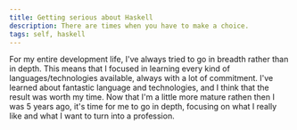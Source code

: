 ```yaml
---
title: Getting serious about Haskell
description: There are times when you have to make a choice.
tags: self, haskell
---
```


For my entire development life, I've always tried to go in breadth rather
than in depth. This means that I focused in learning every kind of
languages/technologies available, always with a lot of commitment. I've
learned about fantastic language and technologies, and I think that the
result was worth my time. Now that I'm a little more mature rathen then
I was 5 years ago, it's time for me to go in depth, focusing on what I
really like and what I want to turn into a profession.
